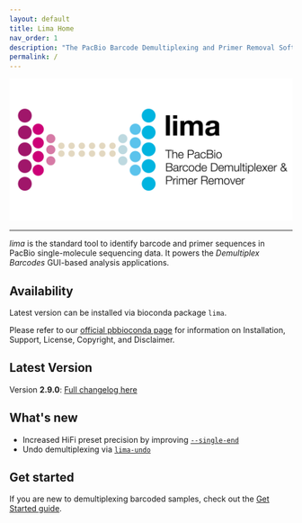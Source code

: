 ```yaml
---
layout: default
title: Lima Home
nav_order: 1
description: "The PacBio Barcode Demultiplexing and Primer Removal Software."
permalink: /
---
```


<p align="center">
  <img src="img/lima_card_2022.png" alt="lima logo" width="650px"/>
</p>

***

_lima_ is the standard tool to identify barcode and primer sequences in PacBio
single-molecule sequencing data. It powers the _Demultiplex Barcodes_ GUI-based
analysis applications.

## Availability
Latest version can be installed via bioconda package `lima`.

Please refer to our [official pbbioconda page](https://github.com/PacificBiosciences/pbbioconda)
for information on Installation, Support, License, Copyright, and Disclaimer.

## Latest Version
Version **2.9.0**: [Full changelog here](/changelog)

## What's new
 * Increased HiFi preset precision by improving [`--single-end`](https://lima.how/faq/barcoded-adapter.html#what-is---single-end)
 * Undo demultiplexing via [`lima-undo`](/faq/undo)

## Get started
If you are new to demultiplexing barcoded samples, check out the [Get Started guide](/get-started).
